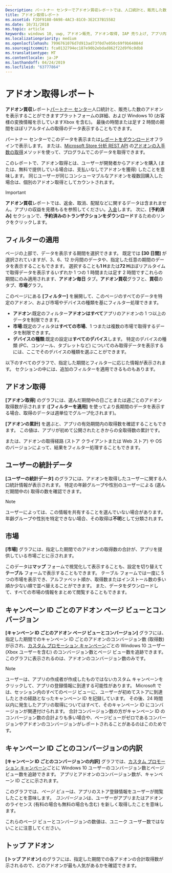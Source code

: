 ```yaml
---
Description: パートナー センターでアドオン買収レポートでは、人口統計と、販売した数のアドオンを表示できます。 プラットフォームの詳細とします。
title: アドオン取得レポート
ms.assetid: F2DF9188-0A98-4AC3-81C0-3E2C37B15582
ms.date: 10/31/2018
ms.topic: article
keywords: windows 10, uwp, アドオン販売, アドオン取得, IAP 売り上げ, アプリ内製品, iap, アドオン
ms.localizationpriority: medium
ms.openlocfilehash: 7996761076d7d913ad73f0d7e050c69f9b64084d
ms.sourcegitcommit: fca0132794ec187e90b2ebdad862f22d9f6c0db8
ms.translationtype: MT
ms.contentlocale: ja-JP
ms.lasthandoff: 04/24/2019
ms.locfileid: "63777864"
---
```

# <a name="add-on-acquisitions-report"></a>アドオン取得レポート


**アドオン買収**レポート[パートナー センター](https://partner.microsoft.com/dashboard)人口統計と、販売した数のアドオンを表示することができますプラットフォームの詳細、および Windows 10 (お客様の変換情報を示していますXbox を含む)。 最後の時間または足す 2 時間の期間をほぼリアルタイムの取得のデータ表示することもできます。

パートナー センターでこのデータを表示または[レポートをダウンロード](download-analytic-reports.md)オフラインで表示します。 または、[Microsoft Store 分析 REST API](../monetize/access-analytics-data-using-windows-store-services.md) の[アドオンの入手数の取得](../monetize/get-in-app-acquisitions.md)メソッドを使って、プログラムでこのデータを取得できます。

このレポートで、アドオン取得とは、ユーザーが開発者からアドオンを購入 (または、無料で提供している場合は、支払いなしでアドオンを獲得) したことを意味します。 同じユーザーが同じコンシューマブルなアドオンを複数回購入した場合は、個別のアドオン取得としてカウントされます。

> [!IMPORTANT]
> **アドオン買収**レポートでは、返金、取消、配賦などに関するデータは含まれません。アプリの収益を見積もるを参照してください。[入金](payout-summary.md)します。 次に、**[予約済み]** セクションで、**予約済みのトランザクションをダウンロード**するためのリンクをクリックします。


## <a name="apply-filters"></a>フィルターの適用

ページの上部で、データを表示する期間を選択できます。 既定では **[30 日間]** が選択されていますが、3、6、12 か月間のデータや、指定した任意の期間のデータを表示することもできます。 選択することも**1 H**または**72 H**ほぼリアルタイムで取得データを表示するいずれか 1 つの 1 時間または足す 2 時間ですこれらの期間にのみ適用されます、**アドオン毎日** タブ。**アドオン買収**グラフと、**買収**のタブ、**市場**グラフ。 

このページにある **[フィルター]** を展開して、このページのすべてのデータを特定のアドオン、および市場やデバイスの種類を基にフィルター処理できます。

-   **アドオン**:既定のフィルター**アドオンはすべて**アプリのアドオンの 1 つ以上のデータを制限できます。
-   **市場**:既定のフィルタは**すべての市場**、1 つまたは複数の市場で取得するデータを制限できます。
-   **デバイスの種類**:既定の設定は**すべてのデバイス**します。 特定のデバイスの種類 (PC、コンソール、タブレットなど) についてのみ取得データを表示するには、ここでそのデバイスの種類を選ぶことができます。

以下のすべてのグラフで、指定した期間とフィルターに応じた情報が表示されます。 セクションの中には、追加のフィルターを適用できるものもあります。


## <a name="add-on-acquisitions"></a>アドオン取得

**[アドオン取得]** のグラフには、選んだ期間中の日ごとまたは週ごとのアドオン取得数が示されます  (**[フィルターを適用]** を使ってより長期間のデータを表示する場合、取得のデータは週単位でグループ化されます)。

**[アドオンの累計]** を選ぶと、アプリの有効期間内の取得数を確認することもできます。 この値は、アプリが初めて公開されたときからの全取得数の累計です。

または、アドオンの取得経路 (ストア クライアントまたは Web ストア) や OS のバージョンによって、結果をフィルター処理することもできます。


## <a name="customer-demographic"></a>ユーザーの統計データ

**[ユーザーの統計データ]** のグラフには、アドオンを取得したユーザーに関する人口統計情報が表示されます。 特定の年齢グループや性別のユーザーによる (選んだ期間中の) 取得の数を確認できます。

> [!NOTE]
> ユーザーによっては、この情報を共有することを選んでいない場合があります。 年齢グループや性別を特定できない場合、その取得は**不明**として分類されます。


## <a name="markets"></a>市場

**[市場]** グラフには、指定した期間でのアドオンの取得数の合計が、アプリを提供している市場ごとに示されます。 

このデータは**マップ** フォームで視覚化して表示することも、設定を切り替えて**テーブル** フォームで表示することもできます。 テーブル フォームでは一度に 5 つの市場を表示でき、アルファベット順か、取得数またはインストール数の多い順か少ない順で並べ替えることができます。 また、データをダウンロードして、すべての市場の情報をまとめて閲覧することもできます。


## <a name="add-on-page-views-and-conversions-by-campaign-id"></a>キャンペーン ID ごとのアドオン ページ ビューとコンバージョン

**[キャンペーン ID ごとのアドオン ページ ビューとコンバージョン]** グラフには、指定した期間でのキャンペーン ID ごとのアドオンのコンバージョン数 (取得数) が示され、[カスタム プロモーション キャンペーン](create-a-custom-app-promotion-campaign.md)ごとの Windows 10 ユーザー (Xbox ユーザーを含む) のコンバージョン数とページ ビュー数を追跡できます。 このグラフに表示されるのは、アドオンのコンバージョン数のみです。

> [!NOTE]
> ユーザーは、アプリの作成者が作成したものではないカスタム キャンペーンをクリックして、アプリの登録情報に到達する可能性があります。 Microsoft では、セッション内のすべてのページ ビューに、ユーザーが初めてストアに到達したときの経路となったキャンペーン ID を記録しています。 その後、24 時間以内に発生したアプリの取得についてはすべて、そのキャンペーン ID にコンバージョンが関連付けられます。 合計コンバージョン数の方がキャンペーン ID のコンバージョン数の合計よりも多い場合や、ページビューがゼロであるコンバージョンやアドオンのコンバージョンがレポートされることがあるのはこのためです。 


## <a name="conversions-breakdown-by-campaign-id"></a>キャンペーン ID ごとのコンバージョンの内訳

**[キャンペーン ID ごとのコンバージョンの内訳]** グラフでは、[カスタム プロモーション キャンペーン](create-a-custom-app-promotion-campaign.md)ごとに Windows 10 ユーザーのコンバージョン数とページ ビュー数を追跡できます。 アプリとアドオンのコンバージョン数が、キャンペーン ID ごとに示されます。

このグラフでは、*ページ ビュー*は、アプリのストア登録情報をユーザーが閲覧したことを意味します。 *コンバージョン*は、ユーザーがアプリまたはアドオンのライセンス (有料の場合も無料の場合も含む) を新しく取得したことを意味します。

これらのページ ビューとコンバージョンの数値は、ユニーク ユーザー数ではないことに注意してください。 


## <a name="top-add-ons"></a>トップ アドオン

**[トップ アドオン]** のグラフには、指定した期間での各アドオンの合計取得数が示されるので、どのアドオンが最も人気があるかを確認できます。 



 

 
